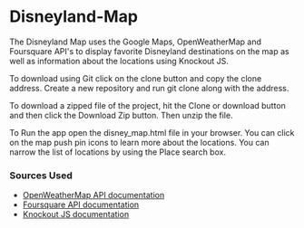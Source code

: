 # Disneyland-Map

The Disneyland Map uses the Google Maps, OpenWeatherMap and Foursquare API's to display favorite Disneyland destinations on the map as well as information about the locations using Knockout JS.

To download using Git click on the clone button and copy the clone address. Create a new repository and run git clone along with the address.

To download a zipped file of the project, hit the Clone or download button and then click the Download Zip button. Then unzip the file.

To Run the app open the disney_map.html file in your browser. You can click on the map push pin icons to learn more about the locations. You can narrow the list of locations by using the Place search box.

### Sources Used ###
* [OpenWeatherMap API documentation](https://openweathermap.org/current)  
* [Foursquare API documentation](https://developer.foursquare.com/)
* [Knockout JS documentation](http://knockoutjs.com/documentation/introduction.html)
